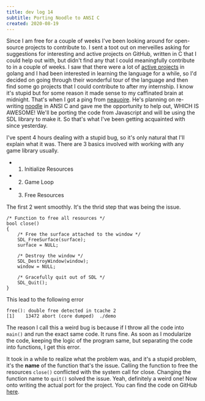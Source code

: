 ```yaml
---
title: dev log 14
subtitle: Porting Noodle to ANSI C
created: 2020-08-19
---
```


Since I am free for a couple of weeks I've been looking around for open-source projects to contribute to. I sent a toot out on merveilles asking for suggestions for interesting and active projects on GitHub, written in C that I could help out with, but didn't find any that I could meaningfully contribute to in a couple of weeks. I saw that there were a lot of [active projects](https://github.com/topics/go) in golang and I had been interested in learning the language for a while, so I'd decided on going through their wonderful tour of the language and then find some go projects that I could contribute to after my internship. I know it's stupid but for some reason it made sense to my caffinated brain at midnight. That's when I got a ping from [neauoire](https://merveilles.town/@neauoire). He's planning on re-writing [noodle](https://hundredrabbits.github.io/Noodle/) in ANSI C and gave me the opportunity to help out, WHICH IS AWESOME! We'll be porting the code from Javascript and will be using the SDL library to make it. So that's what I've been getting acquainted with since yesterday.

I've spent 4 hours dealing with a stupid bug, so it's only natural that I'll explain what it was. There are 3 basics involved with working with any game library usually.

- 1. Initialize Resources
- 2. Game Loop
- 3. Free Resources

The first 2 went smoothly. It's the thrid step that was being the issue.

```
/* Function to free all resources */
bool close()
{
	/* Free the surface attached to the window */
	SDL_FreeSurface(surface);
	surface = NULL;

	/* Destroy the window */
	SDL_DestroyWindow(window);
	window = NULL;

	/* Gracefully quit out of SDL */
	SDL_Quit();
}

```

This lead to the following error

```
free(): double free detected in tcache 2
[1]    13472 abort (core dumped)  ./demo
```

The reason I call this a weird bug is because if I throw all the code into `main()` and run the exact same code. It runs fine. As soon as I modularize the code, keeping the logic of the program same, but separating the code into functions, I get this error.

It took in a while to realize what the problem was, and it's a stupid problem, it's the **name** of the function that's the issue. Calling the function to free the resources `close()` conflicted with the system call for close. Changing the function name to `quit()` solved the issue.
Yeah, definitely a weird one! Now onto writing the actual port for the project. You can find the code on GitHub [here](https://github.com/awalvie/cookbook/tree/master/c/noodle).
